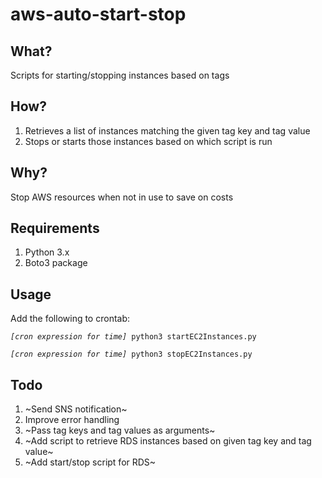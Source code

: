 # aws-auto-start-stop

## What?
Scripts for starting/stopping instances based on tags

## How?
1. Retrieves a list of instances matching the given tag key and tag value
2. Stops or starts those instances based on which script is run

## Why?
Stop AWS resources when not in use to save on costs

## Requirements
1. Python 3.x
2. Boto3 package

## Usage
Add the following to crontab:
<pre><code><em>[cron expression for time]</em> python3 startEC2Instances.py</pre></code>
<pre><code><em>[cron expression for time]</em> python3 stopEC2Instances.py</pre></code>


## Todo
1. ~Send SNS notification~
2. Improve error handling
3. ~Pass tag keys and tag values as arguments~
4. ~Add script to retrieve RDS instances based on given tag key and tag value~
5. ~Add start/stop script for RDS~
